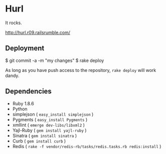 Hurl
====

It rocks.

http://hurl.r09.railsrumble.com/

Deployment
----------

$ git commit -a -m "my changes"
$ rake deploy

As long as you have push access to the repository, `rake deploy`
will work dandy.
  
Dependencies
------------
  
* Ruby 1.8.6
* Python
* simplejson ( `easy_install simplejson` )
* Pygments ( `easy_install Pygments` )
* xmllint ( `emerge dev-libs/libxml2` )
* Yajl-Ruby ( `gem install yajl-ruby` )
* Sinatra ( `gem install sinatra` )
* Curb ( `gem install curb` )
* Redis ( `rake -f vendor/redis-rb/tasks/redis.tasks.rb redis:install` )
